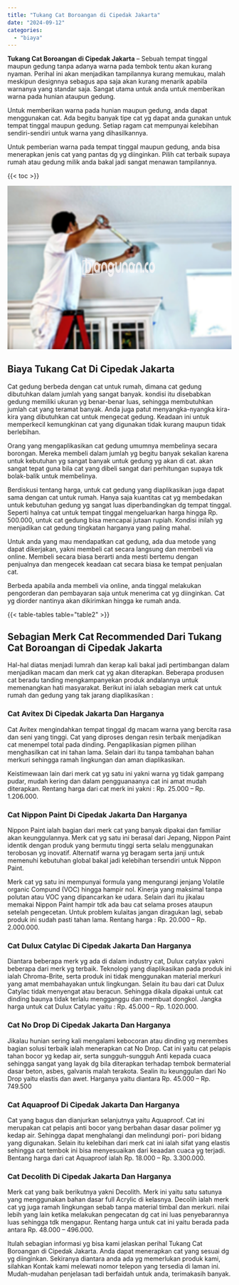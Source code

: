 ```yaml
---
title: "Tukang Cat Boroangan di Cipedak Jakarta"
date: "2024-09-12"
categories: 
  - "biaya"
---
```


**Tukang Cat Boroangan di Cipedak Jakarta** – Sebuah tempat tinggal maupun gedung tanpa adanya warna pada tembok tentu akan kurang nyaman. Perihal ini akan menjadikan tampilannya kurang memukau, malah meskipun designnya sebagus apa saja akan kurang menarik apabila warnanya yang standar saja. Sangat utama untuk anda untuk memberikan warna pada hunian ataupun gedung.

Untuk memberikan warna pada hunian maupun gedung, anda dapat menggunakan cat. Ada begitu banyak tipe cat yg dapat anda gunakan untuk tempat tinggal maupun gedung. Setiap ragam cat mempunyai kelebihan sendiri-sendiri untuk warna yang dihasilkannya.

Untuk pemberian warna pada tempat tinggal maupun gedung, anda bisa menerapkan jenis cat yang pantas dg yg diinginkan. Pilih cat terbaik supaya rumah atau gedung milik anda bakal jadi sangat menawan tampilannya.

{{< toc >}}

![Tukang Cat Boroangan di Cipedak Jakarta](/images/jasa-cat-murah17.png)

## Biaya Tukang Cat Di Cipedak Jakarta

Cat gedung berbeda dengan cat untuk rumah, dimana cat gedung dibutuhkan dalam jumlah yang sangat banyak. kondisi itu disebabkan gedung memiliki ukuran yg benar-benar luas, sehingga membutuhkan jumlah cat yang teramat banyak. Anda juga patut menyangka-nyangka kira-kira yang dibutuhkan cat untuk mengecat gedung. Keadaan ini untuk memperkecil kemungkinan cat yang digunakan tidak kurang maupun tidak berlebihan.

Orang yang mengaplikasikan cat gedung umumnya membelinya secara borongan. Mereka membeli dalam jumlah yg begitu banyak sekalian karena untuk kebutuhan yg sangat banyak untuk gedung yg akan di cat. akan sangat tepat guna bila cat yang dibeli sangat dari perhitungan supaya tdk bolak-balik untuk membelinya.

Berdiskusi tentang harga, untuk cat gedung yang diaplikasikan juga dapat sama dengan cat untuk rumah. Hanya saja kuantitas cat yg membedakan untuk kebutuhan gedung yg sangat luas diperbandingkan dg tempat tinggal. Seperti halnya cat untuk tempat tinggal mengeluarkan harga hingga Rp. 500.000, untuk cat gedung bisa mencapai jutaan rupiah. Kondisi inilah yg menjadikan cat gedung tingkatan harganya yang paling mahal.

Untuk anda yang mau mendapatkan cat gedung, ada dua metode yang dapat dikerjakan, yakni membeli cat secara langsung dan membeli via online. Membeli secara biasa berarti anda mesti bertemu dengan penjualnya dan mengecek keadaan cat secara biasa ke tempat penjualan cat.

Berbeda apabila anda membeli via online, anda tinggal melakukan pengorderan dan pembayaran saja untuk menerima cat yg diinginkan. Cat yg diorder nantinya akan dikirimkan hingga ke rumah anda.

{{< table-tables table="table2" >}}

## Sebagian Merk Cat Recommended Dari Tukang Cat Boroangan di Cipedak Jakarta

Hal-hal diatas menjadi lumrah dan kerap kali bakal jadi pertimbangan dalam menjadikan macam dan merk cat yg akan diterapkan. Beberapa produsen cat beradu tanding mengkampanyekan produk andalannya untuk memenangkan hati masyarakat. Berikut ini ialah sebagian merk cat untuk rumah dan gedung yang tak jarang diaplikasikan :

### Cat Avitex Di Cipedak Jakarta Dan Harganya

Cat Avitex mengindahkan tempat tinggal dg macam warna yang bercita rasa dan seni yang tinggi. Cat yang diproses dengan resin terbaik menjadikan cat menempel total pada dinding. Pengaplikasian pigmen pilihan menghasilkan cat ini tahan lama. Selain dari itu tanpa tambahan bahan merkuri sehingga ramah lingkungan dan aman diaplikasikan.

Keistimewaan lain dari merk cat yg satu ini yakni warna yg tidak gampang pudar, mudah kering dan dalam pengguanaanya cat ini amat mudah diterapkan. Rentang harga dari cat merk ini yakni : Rp. 25.000 – Rp. 1.206.000.

### Cat Nippon Paint Di Cipedak Jakarta Dan Harganya

Nippon Paint ialah bagian dari merk cat yang banyak dipakai dan familiar akan keunggulannya. Merk cat yg satu ini berasal dari Jepang, Nippon Paint identik dengan produk yang bermutu tinggi serta selalu menggunakan terobosan yg inovatif. Alternatif warna yg beragam serta janji untuk memenuhi kebutuhan global bakal jadi kelebihan tersendiri untuk Nippon Paint.

Merk cat yg satu ini mempunyai formula yang mengurangi jenjang Volatile organic Compund (VOC) hingga hampir nol. Kinerja yang maksimal tanpa polutan atau VOC yang dipancarkan ke udara. Selain dari itu jikalau memakai Nippon Paint hampir tdk ada bau cat selama proses ataupun setelah pengecetan. Untuk problem kulaitas jangan diragukan lagi, sebab produk ini sudah pasti tahan lama. Rentang harga : Rp. 20.000 – Rp. 2.000.000.

### Cat Dulux Catylac Di Cipedak Jakarta Dan Harganya

Diantara beberapa merk yg ada di dalam industry cat, Dulux catylax yakni beberapa dari merk yg terbaik. Teknologi yang diaplikasikan pada produk ini ialah Chroma-Brite, serta produk ini tidak menggunakan material merkuri yang amat membahayakan untuk lingkungan. Selain itu bau dari cat Dulux Catylac tidak menyengat atau beracun. Sehingga dikala dipakai untuk cat dinding baunya tidak terlalu mengganggu dan membuat dongkol. Jangka harga untuk cat Dulux Catylac yaitu : Rp. 45.000 – Rp. 1.020.000.

### Cat No Drop Di Cipedak Jakarta Dan Harganya

Jikalau hunian sering kali mengalami kebocoran atau dinding yg merembes bagian solusi terbaik ialah menerapkan cat No Drop. Cat ini yaitu cat pelapis tahan bocor yg kedap air, serta sungguh-sungguh Anti kepada cuaca sehingga sangat yang layak dg bila diterapkan terhadap tembok bermaterial dasar beton, asbes, galvanis malah terakota. Sealin itu keunggulan dari No Drop yaitu elastis dan awet. Harganya yaitu diantara Rp. 45.000 – Rp. 749.500

### Cat Aquaproof Di Cipedak Jakarta Dan Harganya

Cat yang bagus dan dianjurkan selanjutnya yaitu Aquaproof. Cat ini merupakan cat pelapis anti bocor yang berbahan dasar dasar polimer yg kedap air. Sehingga dapat menghalangi dan melindungi pori- pori bidang yang digunakan. Selain itu kelebihan dari merk cat ini ialah sifat yang elastis sehingga cat tembok ini bisa menyesuaikan dari keaadan cuaca yg terjadi. Bentang harga dari cat Aquaproof ialah Rp. 18.000 – Rp. 3.300.000.

### Cat Decolith Di Cipedak Jakarta Dan Harganya

Merk cat yang baik berikutnya yakni Decolith. Merk ini yaitu satu satunya yang menggunakan bahan dasar full Acrylic di kelasnya. Decolih ialah merk cat yg juga ramah lingkungan sebab tanpa material timbal dan merkuri. nilai lebih yang lain ketika melakukan pengecatan dg cat ini luas penyebarannya luas sehingga tdk mengapur. Rentang harga untuk cat ini yaitu berada pada antara Rp. 48.000 – 496.000.

Itulah sebagian informasi yg bisa kami jelaskan perihal Tukang Cat Boroangan di Cipedak Jakarta. Anda dapat menerapkan cat yang sesuai dg yg diinginkan. Sekiranya diantara anda ada yg memerlukan produk kami, silahkan Kontak kami melewati nomor telepon yang tersedia di laman ini. Mudah-mudahan penjelasan tadi berfaidah untuk anda, terimakasih banyak.
